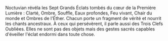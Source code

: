 Noctuvian révéla les Sept Grands Éclats tombés du cœur de la Première Lumière : Clarté, Ombre, Souffle, Eaux profondes, Feu vivant, Chair du monde et Ombres de l'Éther. Chacun porte un fragment de vérité et nourrit les chants ancestraux.
À ceux qui persévèrent, il parle aussi des Trois Clefs Oubliées. Elles ne sont pas des objets mais des gestes sacrés capables d'éveiller l'éclat endormi dans toute chose.
